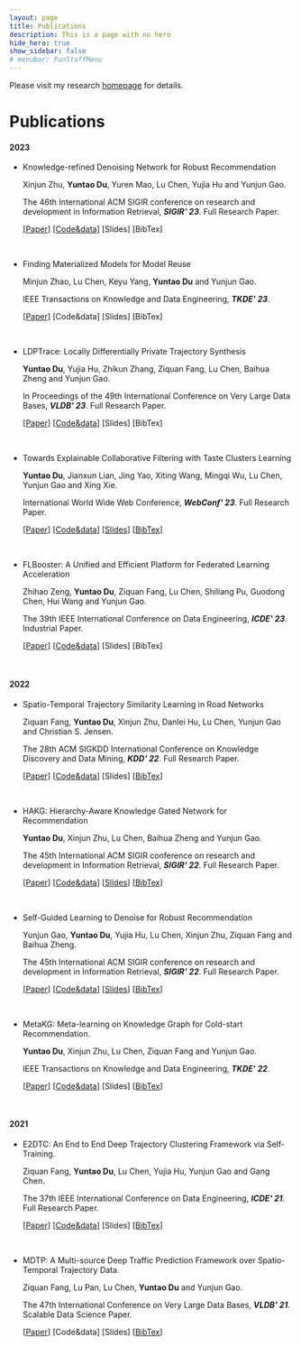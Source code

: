 ```yaml
---
layout: page
title: Publications
description: This is a page with no hero
hide_hero: true
show_sidebar: false
# menubar: FunStaffMenu
---
```


Please visit my research [homepage](https://research.zealscott.com) for details.

# Publications

#### 2023


* Knowledge-refined Denoising Network for Robust Recommendation
  
  Xinjun Zhu, **Yuntao Du**, Yuren Mao, Lu Chen, Yujia Hu and Yunjun Gao.

  The 46th International ACM SIGIR conference on research and development in Information Retrieval, ***SIGIR' 23***. Full Research Paper. 

  [[Paper](./files/papers/SIGIR23-KRDN.pdf)] [[Code&data](https://github.com/xj-zhu98/KRDN)] [Slides] [BibTex]

<br>


* Finding Materialized Models for Model Reuse
  
  Minjun Zhao, Lu Chen, Keyu Yang, **Yuntao Du** and Yunjun Gao.

  IEEE Transactions on Knowledge and Data Engineering, ***TKDE' 23***.

  [[Paper](https://ieeexplore.ieee.org/document/10109882)] [Code&data] [Slides] [BibTex]

<br>

* LDPTrace: Locally Differentially Private Trajectory Synthesis

  **Yuntao Du**, Yujia Hu, Zhikun Zhang, Ziquan Fang, Lu Chen, Baihua Zheng and Yunjun Gao.

  In Proceedings of the 49th International Conference on Very Large Data Bases, ***VLDB' 23***. Full Research Paper.

  [[Paper](./files/papers/VLDB23-LDPTrace.pdf)] [[Code&data](https://github.com/zealscott/LDPTrace)] [Slides] [BibTex]

<br>

* Towards Explainable Collaborative Filtering with Taste Clusters Learning

  **Yuntao Du**, Jianxun Lian, Jing Yao, Xiting Wang, Mingqi Wu, Lu Chen, Yunjun Gao and Xing Xie.

  International World Wide Web Conference, ***WebConf' 23***. Full Research Paper.

  [[Paper](./files/papers/WWW23-ECF.pdf)] [[Code&data](https://github.com/zealscott/ECF)] [[Slides](./files/slides/WWW23_ECF_slides.pdf)] [[BibTex](https://dblp.uni-trier.de/rec/conf/www/0002LYWWCGX23.html?view=bibtex)]

<br>

* FLBooster: A Unified and Efficient Platform for Federated Learning Acceleration

  Zhihao Zeng, **Yuntao Du**, Ziquan Fang, Lu Chen, Shiliang Pu, Guodong Chen, Hui Wang and Yunjun Gao.

  The 39th IEEE International Conference on Data Engineering, ***ICDE' 23***. Industrial Paper.

  [[Paper](./files/papers/ICDE23-FLBooster.pdf)] [[Code&data](https://github.com/DAILY/FLBooster)] [Slides] [BibTex]

<br>

#### 2022

* Spatio-Temporal Trajectory Similarity Learning in Road Networks

  Ziquan Fang, **Yuntao Du**, Xinjun Zhu, Danlei Hu, Lu Chen, Yunjun Gao and Christian S. Jensen.

  The 28th ACM SIGKDD International Conference on Knowledge Discovery and Data Mining, ***KDD' 22***. Full Research Paper. 

  [[Paper](./files/papers/KDD22-ST2Vec.pdf)] [[Code&data](https://github.com/zealscott/ST2Vec)] [Slides] [[BibTex](https://dblp.uni-trier.de/rec/conf/kdd/Fang0ZHCGJ22.html?view=bibtex)]

<br>

* HAKG: Hierarchy-Aware Knowledge Gated Network for Recommendation

  **Yuntao Du**, Xinjun Zhu, Lu Chen, Baihua Zheng and Yunjun Gao.

  The 45th International ACM SIGIR conference on research and development in Information Retrieval, ***SIGIR' 22***. Full Research Paper. 
  
  [[Paper](./files/papers/SIGIR22-HAKG.pdf)] [[Code&data](https://github.com/zealscott/HAKG)] [[Slides](./files/slides/SIGIR22_HAKG_slides.pdf)] [[BibTex](https://dblp.org/rec/conf/sigir/0002ZCZG22.html?view=bibtex)]

<br>

* Self-Guided Learning to Denoise for Robust Recommendation

  Yunjun Gao, **Yuntao Du**, Yujia Hu, Lu Chen, Xinjun Zhu, Ziquan Fang and Baihua Zheng.

  The 45th International ACM SIGIR conference on research and development in Information Retrieval, ***SIGIR' 22***. Full Research Paper. 
  
  [[Paper](./files/papers/SIGIR22-SGDL.pdf)] [[Code&data](https://github.com/zealscott/SGDL)] [[Slides](./files/slides/SIGIR22_SGDL_slides.pdf)] [[BibTex](https://dblp.org/rec/conf/sigir/Gao0HCZFZ22.html?view=bibtex)]

<br>

* MetaKG: Meta-learning on Knowledge Graph for Cold-start Recommendation.

  **Yuntao Du**, Xinjun Zhu, Lu Chen, Ziquan Fang and Yunjun Gao.

  IEEE Transactions on Knowledge and Data Engineering, ***TKDE' 22***.
  
  [[Paper](./files/papers/TKDE22-MetaKG.pdf)] [[Code&data](https://github.com/ZJU-DAILY/MetaKG)] [Slides] [[BibTex](https://dblp.uni-trier.de/rec/journals/corr/abs-2202-03851.html?view=bibtex)]

<br>

#### 2021

* E2​DTC: An End to End Deep Trajectory Clustering Framework via Self-Training.

  Ziquan Fang, **Yuntao Du**, Lu Chen, Yujia Hu, Yunjun Gao and Gang Chen.

  The 37th IEEE International Conference on Data Engineering, ***ICDE' 21***. Full Research Paper.

  [[Paper](./files/papers/ICDE21-E2DTC.pdf)] [[Code&data](https://github.com/ZJU-DAILY/E2DTC)] [Slides] [[BibTex](https://dblp.uni-trier.de/rec/conf/icde/FangDCHGC21.html?view=bibtex)]

<br>

* MDTP: A Multi-source Deep Traffic Prediction Framework over Spatio-Temporal Trajectory Data.

  Ziquan Fang, Lu Pan, Lu Chen, **Yuntao Du** and Yunjun Gao.

  The 47th International Conference on Very Large Data Bases, ***VLDB' 21***. Scalable Data Science Paper.

  [[Paper](./files/papers/VLDB21-MDTP.pdf)] [Code&data] [Slides] [[BibTex](https://dblp.uni-trier.de/rec/journals/pvldb/FangPCDG21.html?view=bibtex)]

